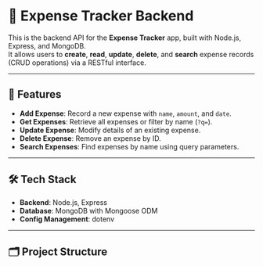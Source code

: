 # 💼 Expense Tracker Backend

This is the backend API for the **Expense Tracker** app, built with Node.js, Express, and MongoDB.  
It allows users to **create**, **read**, **update**, **delete**, and **search** expense records (CRUD operations) via a RESTful interface.

---

## 🚀 Features

- **Add Expense**: Record a new expense with `name`, `amount`, and `date`.
- **Get Expenses**: Retrieve all expenses or filter by name (`?q=`).
- **Update Expense**: Modify details of an existing expense.
- **Delete Expense**: Remove an expense by ID.
- **Search Expenses**: Find expenses by name using query parameters.

---

## 🛠️ Tech Stack

- **Backend**: Node.js, Express
- **Database**: MongoDB with Mongoose ODM
- **Config Management**: dotenv

---

## 🗂️ Project Structure

